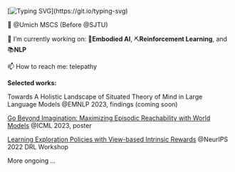 [![Typing SVG](https://readme-typing-svg.demolab.com?font=Fira+Code&pause=1000&width=435&lines=Hi%F0%9F%91%8B%2C+My+name+is+Run(Roihn)+Peng!;Welcome+to+my+github+profile!)](https://git.io/typing-svg)

🏫 @Umich MSCS (Before @SJTU)

🔭 I’m currently working on: 🤖**Embodied AI**, ⛏️**Reinforcement Learning**, and 📚**NLP**

📫 How to reach me: telepathy

**Selected works:**

Towards A Holistic Landscape of Situated Theory of Mind in Large Language Models @EMNLP 2023, findings (coming soon)

[Go Beyond Imagination: Maximizing Episodic Reachability with World Models](https://openreview.net/forum?id=JsAMuzA9o2) @ICML 2023, poster

[Learning Exploration Policies with View-based Intrinsic Rewards](https://openreview.net/forum?id=C2_6qBhe5fH) @NeurIPS 2022 DRL Workshop



More ongoing ...

<!--
**Roihn/Roihn** is a ✨ _special_ ✨ repository because its `README.md` (this file) appears on your GitHub profile.

Here are some ideas to get you started:

- 🔭 I’m currently working on ...
- 🌱 I’m currently learning ...
- 👯 I’m looking to collaborate on ...
- 🤔 I’m looking for help with ...
- 💬 Ask me about ...
- 📫 How to reach me: ...
- 😄 Pronouns: ...
- ⚡ Fun fact: ...
-->
